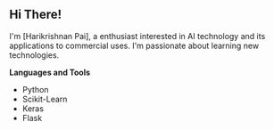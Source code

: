 <h2> Hi There! </h2>
I'm [Harikrishnan Pai], a enthusiast interested in AI technology and its applications to commercial uses.
I'm passionate about learning new technologies.

**Languages and Tools**
  - Python
  - Scikit-Learn
  - Keras
  - Flask
  
